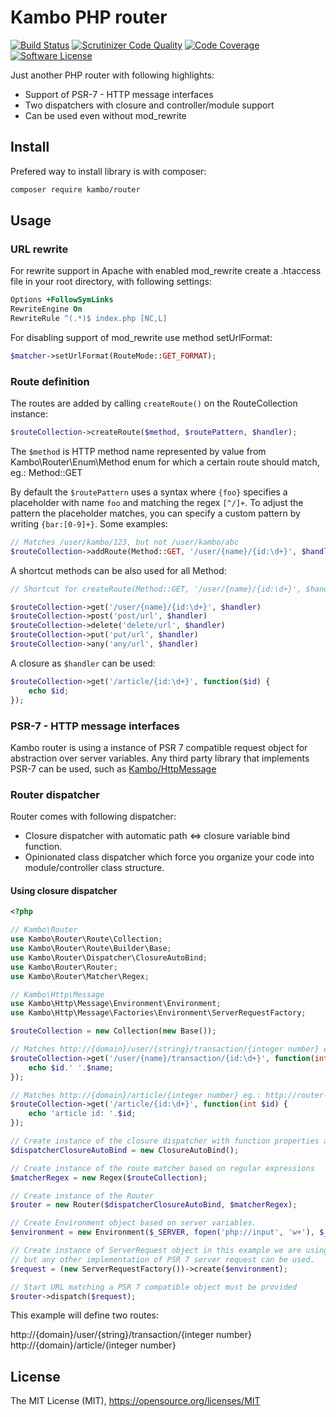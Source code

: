 # Kambo PHP router
[![Build Status](https://travis-ci.org/kambo-1st/KamboRouter.svg?branch=master)](https://travis-ci.org/kambo-1st/KamboRouter)
[![Scrutinizer Code Quality](https://scrutinizer-ci.com/g/kambo-1st/KamboRouter/badges/quality-score.png?b=master)](https://scrutinizer-ci.com/g/kambo-1st/KamboRouter/?branch=master)
[![Code Coverage](https://img.shields.io/scrutinizer/coverage/g/kambo-1st/KamboRouter.svg?style=flat-square)](https://scrutinizer-ci.com/g/kambo-1st/KamboRouter/)
[![Software License](https://img.shields.io/badge/license-MIT-brightgreen.svg?style=flat-square)](LICENSE)

Just another PHP router with following highlights:

* Support of PSR-7 - HTTP message interfaces
* Two dispatchers with closure and controller/module support 
* Can be used even without mod_rewrite

## Install

Prefered way to install library is with composer:
```sh
composer require kambo/router
```

## Usage

### URL rewrite

For rewrite support in Apache with enabled mod_rewrite create a .htaccess file in your root directory, with following settings:

```apache
Options +FollowSymLinks
RewriteEngine On
RewriteRule ^(.*)$ index.php [NC,L]
```

For disabling support of mod_rewrite use method setUrlFormat:
```php
$matcher->setUrlFormat(RouteMode::GET_FORMAT);
```

### Route definition
The routes are added by calling `createRoute()` on the RouteCollection instance:

```php
$routeCollection->createRoute($method, $routePattern, $handler);
```

The `$method` is HTTP method name represented by value from Kambo\Router\Enum\Method enum for which a certain route should match, eg.: Method::GET

By default the `$routePattern` uses a syntax where `{foo}` specifies a placeholder with name `foo`
and matching the regex `[^/]+`. To adjust the pattern the placeholder matches, you can specify
a custom pattern by writing `{bar:[0-9]+}`. Some examples:

```php
// Matches /user/kambo/123, but not /user/kambo/abc
$routeCollection->addRoute(Method::GET, '/user/{name}/{id:\d+}', $handler);
```

A shortcut methods can be also used for all Method:

```php
// Shortcut for createRoute(Method::GET, '/user/{name}/{id:\d+}', $handler);

$routeCollection->get('/user/{name}/{id:\d+}', $handler) 
$routeCollection->post('post/url', $handler)
$routeCollection->delete('delete/url', $handler)
$routeCollection->put('put/url', $handler)
$routeCollection->any('any/url', $handler)
```
A closure as `$handler` can be used:

```php
$routeCollection->get('/article/{id:\d+}', function($id) {
    echo $id;
});
```

### PSR-7 - HTTP message interfaces
Kambo router is using a instance of PSR 7 compatible request object for abstraction over server variables. Any third party library that implements PSR-7 can be used,
such as [Kambo/HttpMessage](https://github.com/kambo-1st/HttpMessage)

### Router dispatcher

Router comes with following dispatcher:

* Closure dispatcher with automatic path <=> closure variable bind function.
* Opinionated class dispatcher which force you organize your code into module/controller class structure.

#### Using closure dispatcher

```php
<?php

// Kambo\Router
use Kambo\Router\Route\Collection;
use Kambo\Router\Route\Builder\Base;
use Kambo\Router\Dispatcher\ClosureAutoBind;
use Kambo\Router\Router;
use Kambo\Router\Matcher\Regex;

// Kambo\Http\Message
use Kambo\Http\Message\Environment\Environment;
use Kambo\Http\Message\Factories\Environment\ServerRequestFactory;

$routeCollection = new Collection(new Base());

// Matches http://{domain}/user/{string}/transaction/{integer number} eg.: http://router-example.vg/user/kambo/transaction/1
$routeCollection->get('/user/{name}/transaction/{id:\d+}', function(int $id, string $name) {
    echo $id.' '.$name;
});

// Matches http://{domain}/article/{integer number} eg.: http://router-example.vg/article/42
$routeCollection->get('/article/{id:\d+}', function(int $id) {
    echo 'article id: '.$id;
});

// Create instance of the closure dispatcher with function properties auto bind functionality
$dispatcherClosureAutoBind = new ClosureAutoBind();

// Create instance of the route matcher based on regular expressions
$matcherRegex = new Regex($routeCollection);

// Create instance of the Router
$router = new Router($dispatcherClosureAutoBind, $matcherRegex);

// Create Environment object based on server variables.
$environment = new Environment($_SERVER, fopen('php://input', 'w+'), $_POST, $_COOKIE, $_FILES);

// Create instance of ServerRequest object in this example we are using Kambo/HttpMessage (https://github.com/kambo-1st/HttpMessage)
// but any other implementation of PSR 7 server request can be used.
$request = (new ServerRequestFactory())->create($environment);

// Start URL matching a PSR 7 compatible object must be provided
$router->dispatch($request);

```

This example will define two routes:

http://{domain}/user/{string}/transaction/{integer number}
http://{domain}/article/{integer number}


## License
The MIT License (MIT), https://opensource.org/licenses/MIT
